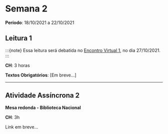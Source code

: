 # Semana 2

**Período**: 18/10/2021 a 22/10/2021

## Leitura 1

:::{note}
Essa leitura será debatida no [Encontro Virtual 1](https://ericbrasiln.github.io/intro-historia-digital/mod1/sem3.html#encontro-virtual-1-as), no dia 27/10/2021.
:::

**CH**: 3 horas

**Textos Obrigatórios**: [Em breve...]

---

## Atividade Assíncrona 2

**Mesa redonda - Biblioteca Nacional**

**CH**: 3h

Link em breve...